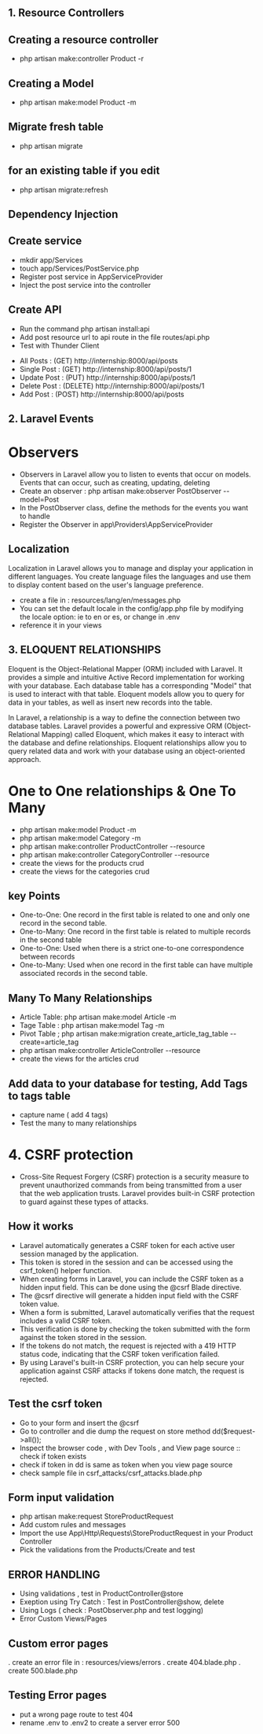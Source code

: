 

## 1. Resource Controllers

## Creating a resource controller
- php artisan make:controller Product -r

## Creating a Model
- php artisan make:model Product -m

## Migrate fresh table
- php artisan migrate

## for an existing table if you edit
- php artisan migrate:refresh 

## Dependency Injection

## Create service


- mkdir app/Services
- touch app/Services/PostService.php
- Register post service in AppServiceProvider
- Inject the post service into the controller

## Create API 
- Run the command php artisan install:api
- Add post resource url to api route in the file routes/api.php 
- Test with Thunder Client

* All Posts :     (GET) http://internship:8000/api/posts
* Single Post :   (GET)  http://internship:8000/api/posts/1
* Update Post  :  (PUT)  http://internship:8000/api/posts/1
* Delete Post :   (DELETE)  http://internship:8000/api/posts/1
* Add Post :      (POST)  http://internship:8000/api/posts



## 2.  Laravel Events
# Observers 
- Observers in Laravel allow you to listen to events that occur on models. Events that can  occur, such as creating, updating, deleting
- Create an observer : php artisan make:observer PostObserver --model=Post
- In the PostObserver class, define the methods for the events you want to handle
- Register the Observer in app\Providers\AppServiceProvider


## Localization
Localization in Laravel allows you to manage and display your application in different languages. You create language files the languages and use them to display content based on the user's language preference.

- create a file in : resources/lang/en/messages.php
- You can set the default locale in the config/app.php file by modifying the locale option: ie to en or es, or change in .env
- reference it in your views

## 3. ELOQUENT RELATIONSHIPS 


Eloquent is the Object-Relational Mapper (ORM) included with Laravel. It provides a simple and intuitive Active Record implementation for working with your database. Each database table has a corresponding "Model" that is used to interact with that table. Eloquent models allow you to query for data in your tables, as well as insert new records into the table.

In Laravel, a relationship is a way to define the connection between two database tables. Laravel provides a powerful and expressive ORM (Object-Relational Mapping) called Eloquent, which makes it easy to interact with the database and define relationships. Eloquent relationships allow you to query related data and work with your database using an object-oriented approach.

# One to One relationships & One To Many
- php artisan make:model Product -m
- php artisan make:model Category -m
- php artisan make:controller ProductController --resource
- php artisan make:controller CategoryController --resource
- create the views for the products crud
- create the views for the categories crud


## key Points
- One-to-One: One record in the first table is related to one and only one record in the second table.
- One-to-Many: One record in the first table is related to multiple records in the second table
- One-to-One: Used when there is a strict one-to-one correspondence between records
- One-to-Many: Used when one record in the first table can have multiple associated records in the second table.

## Many To Many Relationships
- Article Table: php artisan make:model Article -m
- Tage Table : php artisan make:model Tag -m
- Pivot Table ; php artisan make:migration create_article_tag_table --create=article_tag
- php artisan make:controller ArticleController --resource
- create the views for the articles crud

## Add data to your database for testing, Add Tags to tags table
- capture name ( add 4 tags)
- Test the many to many relationships


# 4. CSRF protection
- Cross-Site Request Forgery (CSRF) protection is a security measure to prevent unauthorized commands from being transmitted from a user that the web application trusts. Laravel provides built-in CSRF protection to guard against these types of attacks.

## How it works
- Laravel automatically generates a CSRF token for each active user session managed by the application.
- This token is stored in the session and can be accessed using the csrf_token() helper function.
- When creating forms in Laravel, you can include the CSRF token as a hidden input field. This can be done using the @csrf Blade directive.
- The @csrf directive will generate a hidden input field with the CSRF token value.
- When a form is submitted, Laravel automatically verifies that the request includes a valid CSRF token.
- This verification is done by checking the token submitted with the form against the token stored in the session.
- If the tokens do not match, the request is rejected with a 419 HTTP status code, indicating that the CSRF token verification failed.
- By using Laravel's built-in CSRF protection, you can help secure your application against CSRF attacks if tokens done match, the request is rejected.

## Test the csrf token
- Go to your form and insert the @csrf 
- Go to controller and die dump the request on store method dd($request->all());
- Inspect the browser code , with Dev Tools , and View page source :: check if token exists
- check if token in dd is same as token when you view page source
- check sample file in csrf_attacks/csrf_attacks.blade.php


## Form input validation
- php artisan make:request StoreProductRequest
- Add custom rules and messages
- Import the use App\Http\Requests\StoreProductRequest in your Product Controller
- Pick the validations from the Products/Create and test


## ERROR HANDLING
- Using validations , test in ProductController@store
- Exeption using Try Catch : Test in PostController@show, delete
- Using Logs ( check : PostObserver.php and test logging)
- Error Custom Views/Pages


## Custom error pages
. create an error file in : resources/views/errors
. create 404.blade.php
. create 500.blade.php

## Testing Error pages
- put a wrong page route to test 404
- rename .env to .env2 to create a server error 500

